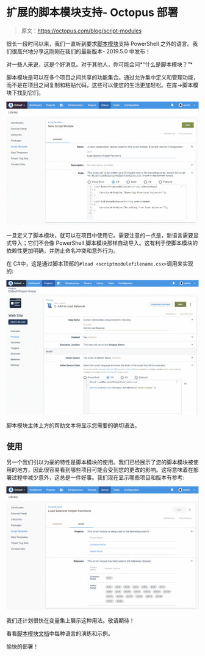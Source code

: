 # 扩展的脚本模块支持- Octopus 部署

> 原文：<https://octopus.com/blog/script-modules>

很长一段时间以来，我们一直听到要求[脚本模块](https://octopus.com/docs/deployment-examples/custom-scripts/script-modules)支持 PowerShell 之外的语言。我们很高兴地分享这刚刚在我们的最新版本- 2019.5.0 中发布！

对一些人来说，这是个好消息。对于其他人，你可能会问*“什么是脚本模块？”*

脚本模块是可以在多个项目之间共享的功能集合。通过允许集中定义和管理功能，而不是在项目之间复制和粘贴代码，这些可以使您的生活更加轻松。在库->脚本模块下找到它们。

[![New C# Script Module](img/4d1b625a0d6ebaecb948096d0ba44243.png)](#)

一旦定义了脚本模块，就可以在项目中使用它。需要注意的一点是，新语言需要显式导入；它们不会像 PowerShell 脚本模块那样自动导入。这有利于使脚本模块的依赖性更加明确，并防止命名冲突和意外行为。

在 C#中，这是通过脚本顶部的`#load <scriptmodulefilename.csx>`调用来实现的:

[![New C# Script Module](img/0200ceceba26377d68be3f2ea5aed3c4.png)](#)

脚本模块主体上方的帮助文本将显示您需要的确切语法。

## 使用

另一个我们引以为豪的特性是脚本模块的使用。我们已经展示了您的脚本模块被使用的地方，因此很容易看到哪些项目可能会受到您的更改的影响。这将意味着在部署过程中减少意外，这总是一件好事。我们现在显示哪些项目和版本有参考:

[![Script Module Usages](img/85852633b2981b2dabec092ca5031ab9.png)](#)

我们还计划很快在变量集上展示这种用法。敬请期待！

看看[脚本模块文档](https://octopus.com/docs/deployment-examples/custom-scripts/script-modules)中每种语言的演练和示例。

愉快的部署！